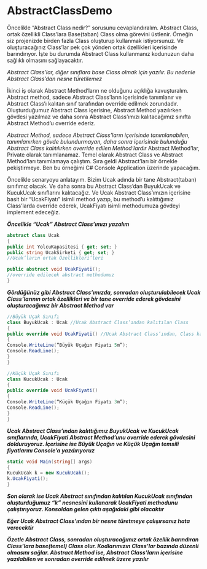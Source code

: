 # AbstractClassDemo


Öncelikle “Abstract Class nedir?” sorusunu cevaplandıralım. Abstract Class, ortak özellikli Class’lara Base(taban) Class olma görevini üstlenir. Örneğin siz projenizde birden fazla Class oluşturup kullanmak istiyorsunuz. Ve oluşturacağınız Class’lar pek çok yönden ortak özellikleri içerisinde barındırıyor. İşte bu durumda Abstract Class kullanmanız kodunuzun daha sağlıklı olmasını sağlayacaktır.

*Abstract Class’lar, diğer sınıflara base Class olmak için yazılır. Bu nedenle Abstract Class’dan nesne türetilemez*

İkinci iş olarak Abstract Method‘ların ne olduğunu açıklığa kavuşturalım. Abstract method, sadece Abstract Class’ların içerisinde tanımlanır ve Abstract Class’ı kalıtan sınıf tarafından override edilmek zorundadır. Oluşturduğumuz Abstract Class içerisine, Abstract Method yazılırken gövdesi yazılmaz ve daha sonra Abstract Class’ımızı kalıtacağımız sınıfta Abstract Method’u override ederiz.

*Abstract Method, sadece Abstract Class’ların içerisinde tanımlanabilen, tanımlanırken gövde bulundurmayan, daha sonra içerisinde bulunduğu Abstract Class kalıtılırken override edilen Method‘lardır*
Abstract Method’lar, Private olarak tanımlanamaz.
Temel olarak Abstract Class ve Abstract Method’ları tanımlamaya çalıştım. Sıra geldi Abstract’ları bir örnekle pekiştirmeye. Ben bu örneğimi C# Console Application üzerinde yapacağım.

Öncelikle senaryoyu anlatayım. Bizim Ucak adında bir tane Abstract(taban) sınıfımız olacak. Ve daha sonra bu Abstract Class’dan BuyukUcak ve KucukUcak sınıflarını kalıtacağız. Ve Ucak Abstract Class’ımızın içerisine basit bir “UcakFiyatı” isimli method yazıp, bu method’u kalıttığımız Class’larda override ederek, UcakFiyatı isimli methodumuza gövdeyi implement edeceğiz.

**_Öncelikle “Ucak” Abstract Class’ımızı yazalım_**

```C#
abstract class Ucak
{
public int YolcuKapasitesi { get; set; }
public string UcakSirketi { get; set; }
//Ucak’ların ortak Özellikleri’leri

public abstract void UcakFiyati();
//override edilecek abstract methodumuz
}
```

**_Gördüğünüz gibi Abstract Class’ımızda, sonradan oluşturulabilecek Ucak Class’larının ortak özellikleri ve 
bir tane override ederek gövdesini oluşturacağımız bir Abstract Method var_**

```C#
//Büyük Uçak Sınıfı
class BuyukUcak : Ucak //Ucak Abstract Class’ından kalıtılan Class
{
public override void UcakFiyati() //Ucak Abstract Class’ından, Class kalıtırken override ettiğimiz, gövdesini doldurduğumuz method.
{
Console.WriteLine(“Büyük Uçağın Fiyatı 5m”);
Console.ReadLine();
}
}

//Küçük Uçak Sınıfı
class KucukUcak : Ucak
{
public override void UcakFiyati()
{
Console.WriteLine(“Küçük Uçağın Fiyatı 3m”);
Console.ReadLine();
}
}
```
**_Ucak Abstract Class’ından kalıttığımız BuyukUcak ve KucukUcak sınıflarında, UcakFiyati Abstract Method’unu override ederek 
gövdesini dolduruyoruz. İçerisine ise Büyük Uçağın ve Küçük Uçağın temsili fiyatlarını Console’a yazdırıyoruz_**

```C#
static void Main(string[] args)
{
KucukUcak k = new KucukUcak();
k.UcakFiyati();
}
```

**_Son olarak ise Ucak Abstract sınıfından kalıtılan KucukUcak sınıfından oluşturduğumuz “k” nesnesini kullanarak UcakFiyati methodunu çalıştırıyoruz. Konsoldan gelen çıktı aşağıdaki gibi olacaktır_**

**_Eğer Ucak Abstract Class’ından bir nesne türetmeye çalışırsanız hata verecektir_**

**_Özetle Abstract Class, sonradan oluşturacağımız ortak özellik barındıran Class’lara base(temel) Class olur. Kodlarımızın Class’lar bazında düzenli olmasını sağlar. Abstract Method ise,
Abstract Class’ların içerisine yazılabilen ve sonradan override edilmek üzere yazılır_**
